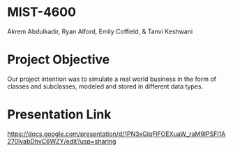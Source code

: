 # MIST-4600

Akrem Abdulkadir, Ryan Alford, Emily Coffield, & Tanvi Keshwani

# Project Objective

Our project intention was to simulate a real world business in the form of classes and subclasses, modeled and stored in different data types.

# Presentation Link
https://docs.google.com/presentation/d/1PN3xGlqFlFOEXuaW_raM9IPSFl1A270lyabDhvC6WZY/edit?usp=sharing
